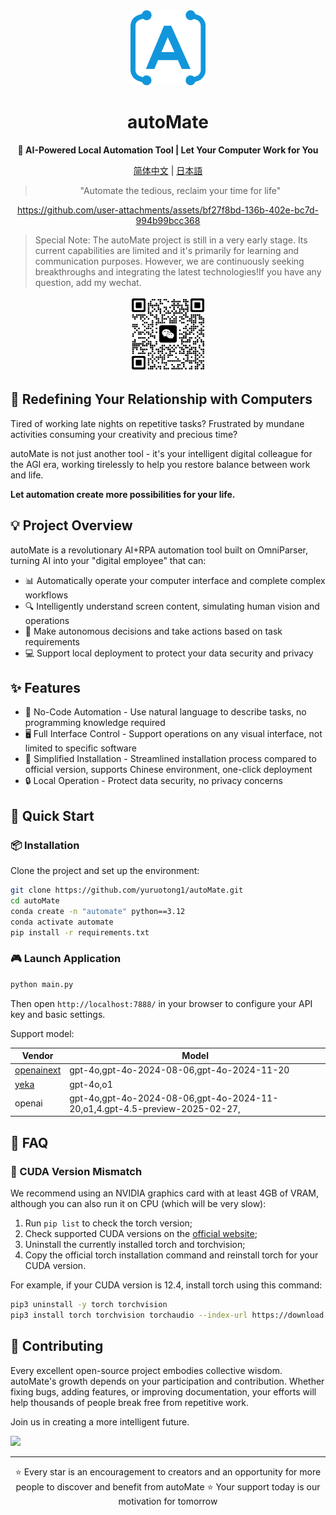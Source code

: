 <div align="center"><a name="readme-top"></a>

<img src="./resources/logo.png" width="120" height="120" alt="autoMate logo">
<h1>autoMate</h1>
<p><b>🤖 AI-Powered Local Automation Tool | Let Your Computer Work for You</b></p>

[简体中文](./README_CN.md) | [日本語](./README_JA.md)

>"Automate the tedious, reclaim your time for life"


https://github.com/user-attachments/assets/bf27f8bd-136b-402e-bc7d-994b99bcc368


</div>

> Special Note: The autoMate project is still in a very early stage. Its current capabilities are limited and it's primarily for learning and communication purposes. However, we are continuously seeking breakthroughs and integrating the latest technologies!If you have any question, add my wechat.

<div align="center">
<img src="./resources/wxchat.png" width="120" height="120" alt="autoMate logo">
</div>

## 💫 Redefining Your Relationship with Computers

Tired of working late nights on repetitive tasks? Frustrated by mundane activities consuming your creativity and precious time?

autoMate is not just another tool - it's your intelligent digital colleague for the AGI era, working tirelessly to help you restore balance between work and life.

**Let automation create more possibilities for your life.**

## 💡 Project Overview
autoMate is a revolutionary AI+RPA automation tool built on OmniParser, turning AI into your "digital employee" that can:

- 📊 Automatically operate your computer interface and complete complex workflows
- 🔍 Intelligently understand screen content, simulating human vision and operations
- 🧠 Make autonomous decisions and take actions based on task requirements
- 💻 Support local deployment to protect your data security and privacy


## ✨ Features

- 🔮 No-Code Automation - Use natural language to describe tasks, no programming knowledge required
- 🖥️ Full Interface Control - Support operations on any visual interface, not limited to specific software
- 🚅 Simplified Installation - Streamlined installation process compared to official version, supports Chinese environment, one-click deployment
- 🔒 Local Operation - Protect data security, no privacy concerns


## 🚀 Quick Start

### 📦 Installation
Clone the project and set up the environment:

```bash
git clone https://github.com/yuruotong1/autoMate.git
cd autoMate
conda create -n "automate" python==3.12
conda activate automate
pip install -r requirements.txt
```
### 🎮 Launch Application

```bash
python main.py
```
Then open `http://localhost:7888/` in your browser to configure your API key and basic settings.


Support model:


| Vendor| Model |
| --- | --- |
| [openainext](https://api.openai-next.com) | gpt-4o,gpt-4o-2024-08-06,gpt-4o-2024-11-20 |
|[yeka](https://2233.ai/api)|gpt-4o,o1|
|openai|gpt-4o,gpt-4o-2024-08-06,gpt-4o-2024-11-20,o1,4.gpt-4.5-preview-2025-02-27,|


## 📝 FAQ

### 🔧 CUDA Version Mismatch
We recommend using an NVIDIA graphics card with at least 4GB of VRAM, although you can also run it on CPU (which will be very slow):

1. Run `pip list` to check the torch version;
2. Check supported CUDA versions on the [official website](https://pytorch.org/get-started/locally/);
3. Uninstall the currently installed torch and torchvision;
4. Copy the official torch installation command and reinstall torch for your CUDA version.

For example, if your CUDA version is 12.4, install torch using this command:

```bash
pip3 uninstall -y torch torchvision
pip3 install torch torchvision torchaudio --index-url https://download.pytorch.org/whl/cu124
```


## 🤝 Contributing

Every excellent open-source project embodies collective wisdom. autoMate's growth depends on your participation and contribution. Whether fixing bugs, adding features, or improving documentation, your efforts will help thousands of people break free from repetitive work.

Join us in creating a more intelligent future.

<a href="https://github.com/yuruotong1/autoMate/graphs/contributors">
  <img src="https://contrib.rocks/image?repo=yuruotong1/autoMate" />
</a>

---

<div align="center">
⭐ Every star is an encouragement to creators and an opportunity for more people to discover and benefit from autoMate ⭐
Your support today is our motivation for tomorrow
</div>

